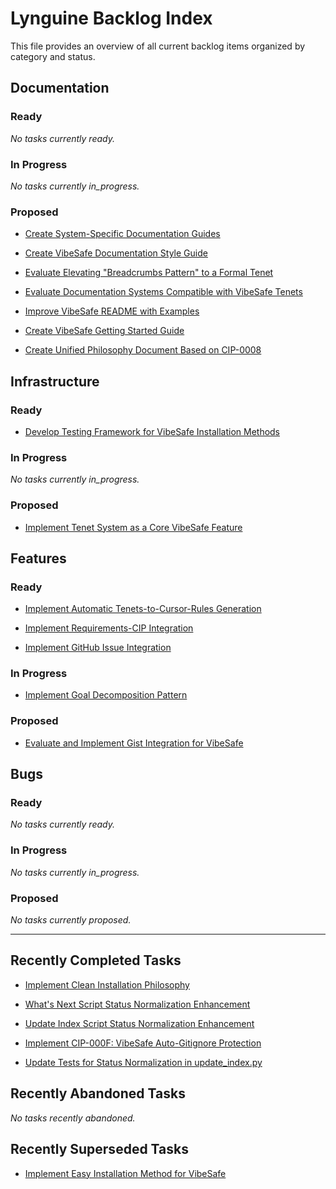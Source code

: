 # Lynguine Backlog Index

This file provides an overview of all current backlog items organized by category and status.

## Documentation

### Ready

*No tasks currently ready.*


### In Progress

*No tasks currently in_progress.*


### Proposed

- [Create System-Specific Documentation Guides](documentation/2025-05-05_system-specific-guides.md)

- [Create VibeSafe Documentation Style Guide](documentation/2025-05-05_documentation-style-guide.md)

- [Evaluate Elevating "Breadcrumbs Pattern" to a Formal Tenet](documentation/2025-05-05_breadcrumbs-pattern-tenet.md)

- [Evaluate Documentation Systems Compatible with VibeSafe Tenets](documentation/2025-05-05_documentation-system-evaluation.md)

- [Improve VibeSafe README with Examples](documentation/2025-05-05_improve-readme.md)

- [Create VibeSafe Getting Started Guide](documentation/2025-05-05_getting-started-guide.md)

- [Create Unified Philosophy Document Based on CIP-0008](documentation/2025-05-05_unified-philosophy-document.md)


## Infrastructure

### Ready

- [Develop Testing Framework for VibeSafe Installation Methods](infrastructure/2025-05-05_installation-testing-plan.md)


### In Progress

*No tasks currently in_progress.*


### Proposed

- [Implement Tenet System as a Core VibeSafe Feature](infrastructure/2025-05-05_implement-tenets.md)


## Features

### Ready

- [Implement Automatic Tenets-to-Cursor-Rules Generation](features/2025-07-28_implement-tenets-to-cursor-rules.md)

- [Implement Requirements-CIP Integration](features/2025-05-16_requirements-cip-integration.md)

- [Implement GitHub Issue Integration](features/2025-05-05_github-integration.md)


### In Progress

- [Implement Goal Decomposition Pattern](features/2025-05-08_goal-decomposition-pattern.md)


### Proposed

- [Evaluate and Implement Gist Integration for VibeSafe](features/2025-05-05_gist-integration.md)


## Bugs

### Ready

*No tasks currently ready.*


### In Progress

*No tasks currently in_progress.*


### Proposed

*No tasks currently proposed.*


---

## Recently Completed Tasks

- [Implement Clean Installation Philosophy](features/2025-07-26_clean-installation-implementation.md)

- [What's Next Script Status Normalization Enhancement](features/2025-07-26_whats-next-status-normalization.md)

- [Update Index Script Status Normalization Enhancement](features/2025-07-26_update-index-status-normalization.md)

- [Implement CIP-000F: VibeSafe Auto-Gitignore Protection](features/2025-07-26_implement-cip000f-gitignore-protection.md)

- [Update Tests for Status Normalization in update_index.py](features/2025-07-26_update-index-tests.md)


## Recently Abandoned Tasks

*No tasks recently abandoned.*


## Recently Superseded Tasks

- [Implement Easy Installation Method for VibeSafe](features/2025-05-05_easy-installation-method.md)
